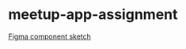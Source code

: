 # meetup-app-assignment

[Figma component sketch](https://www.figma.com/file/nqbioQlWyafLeBXJZGB6Yb/Meetup-sketch?node-id=2%3A2)